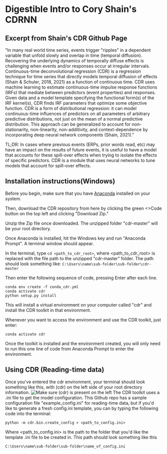 ﻿# Digestible Intro to Cory Shain's CDRNN
## Excerpt from Shain's CDR Github Page
"In many real world time series, events trigger "ripples" in a dependent variable that unfold slowly and overlap in time (temporal diffusion). Recovering the underlying dynamics of temporally diffuse effects is challenging when events and/or responses occur at irregular intervals. Continuous-time deconvolutional regression (CDR) is a regression technique for time series that directly models temporal diffusion of effects (Shain & Schuler, 2018, 2021) as a function of continuous time. CDR uses machine learning to estimate continuous-time impulse response functions (IRFs) that mediate between predictors (event properties) and responses. Given data and a model template specifying the functional form(s) of the IRF kernel(s), CDR finds IRF parameters that optimize some objective function. CDR is a form of distributional regression: it can model continuous-time influences of predictors on all parameters of arbitrary predictive distributions, not just on the mean of a normal predictive distribution. This approach can be generalized to account for non-stationarity, non-linearity, non-additivity, and context-dependence by incorporating deep neural network components (Shain, 2021)."

TL;DR:
In cases where previous events (ERPs, prior words read, etc) may have an impact on the results of future events, it is useful to have a model that accounts for these spill-over effects when trying to isolate the effects of specific predictors. CDR is a module that uses neural networks to tune models that account for spill-over effects.

## Installation instructions(Windows)

Before you begin, make sure that you have [Anaconda](https://www.anaconda.com/) installed on your system.

Then, download the CDR repository from here by clicking the green <>Code button on the top left and clicking "Download Zip."

Unzip the Zip file once downloaded. The unzipped folder "cdr-master" will be your root directory.

Once Anaconda is installed, hit the Windows key and run "Anaconda Prompt". A terminal window should appear.

In the terminal, type `cd <path_to_cdr_root>`, where <path_to_cdr_root> is replaced with the file path to the unzipped "cdr-master" folder. The path should look something like:
`C:\Users\name\sub-folder\sub-folder\cdr-master`

Then enter the following sequence of code, pressing Enter after each line.
```
conda env create -f conda_cdr.yml
conda activate cdr
python setup.py install
```
This will install a virtual environment on your computer called "cdr" and install the CDR toolkit in that environment.

Whenever you want to access the environment and use the CDR toolkit, just enter:
```
conda activate cdr
```
Once the toolkit is installed and the environment created, you will only need to run this one line of code from Anaconda Prompt to enter the environment.

## Using CDR (Reading-time data)
Once you've entered the cdr environment, your terminal should look something like this, with (cdr) on the left side of your root directory information.
![Make sure (cdr) is present on the left](https://i.imgur.com/mLbV92p.png)
The CDR toolkit uses  a .ini file to get the model configuration. This Github repo has a sample configuration file "example_config.ini" for reading-time data, but if you'd like to generate a fresh config.ini template, you can by typing the following code into the terminal:
```
python -m cdr.bin.create_config > <path_to_config.ini>
```
Where <path_to_config.ini> is the path to the folder that you'd like the template .ini file to be created in. This path should look something like this

    C:\Users\name\sub-folder\sub-folder\name_of_config.ini
